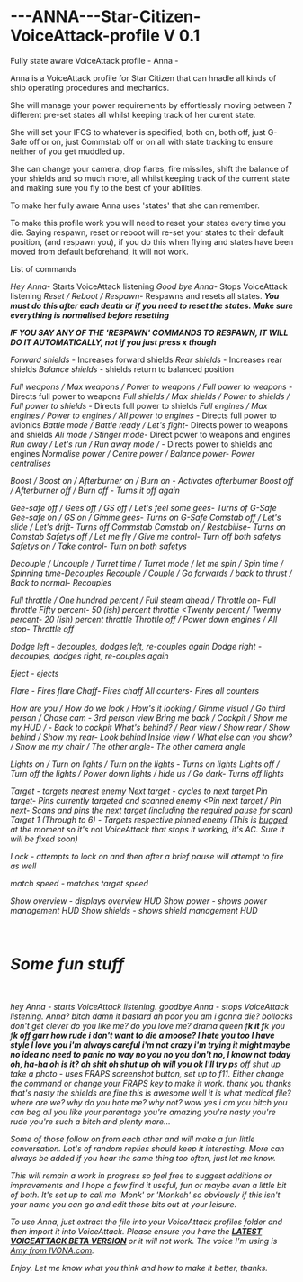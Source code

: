 ---ANNA---Star-Citizen-VoiceAttack-profile V 0.1
==========================================

Fully state aware VoiceAttack profile - Anna -

Anna is a VoiceAttack profile for Star Citizen that can hnadle all kinds of ship operating procedures and mechanics. 

She will manage your power requirements by effortlessly moving between 7 different pre-set states all whilst keeping track of her curent state. 

She will set your IFCS to whatever is specified, both on, both off, just G-Safe off or on, just Commstab off or on all with state tracking to ensure neither of you get muddled up.

She can change your camera, drop flares, fire missiles, shift the balance of your shields and so much more, all whilst keeping track of the current state and making sure you fly to the best of your abilities.

To make her fully aware Anna uses 'states' that she can remember.
 
To make this profile work you will need to reset your states every time you die. Saying respawn, reset or reboot will re-set your states to their default position, (and respawn you), if you do this when flying and states have been moved from default beforehand, it will not work.

List of commands


<i>Hey Anna</i>- Starts VoiceAttack listening
<i>Good bye Anna</i>- Stops VoiceAttack listening
<i>Reset / Reboot / Respawn</i>- Respawns and resets all states. <b><i>You must do this after each death or if you need to reset the states. Make sure everything is normalised before resetting

IF YOU SAY ANY OF THE 'RESPAWN' COMMANDS TO RESPAWN, IT WILL DO IT AUTOMATICALLY,  not if you just press x though</i></b>

<i>Forward shields</i> - Increases forward shields
<i>Rear shields</i> - Increases rear shields
<i>Balance shields</i> - shields return to balanced position

<i>Full weapons / Max weapons / Power to weapons / Full power to weapons</i> - Directs full power to weapons
<i>Full shields / Max shields / Power to shields / Full power to shields</i> - Directs full power to shields
<i>Full engines / Max engines / Power to engines /  All power to engines </i>- Directs full power to avionics
<i>Battle mode / Battle ready / Let's fight</i>- Directs power to weapons and shields
<i>Ali mode / Stinger mode</i>- Direct power to weapons and engines
<i>Run away / Let's run / Run away mode / </i>- Directs power to shields and engines
<i>Normalise power / Centre power / Balance power<i/>- Power centralises

<i>Boost / Boost on / Afterburner on / Burn on </i> - Activates afterburner
<i>Boost off / Afterburner off / Burn off</i> - Turns it off again

<i>Gee-safe off / Gees off / GS off / Let's feel some gees</i>- Turns of G-Safe
<i>Gee-safe on / GS on / Gimme gees</i>- Turns on G-Safe
<i>Comstab off / Let's slide / Let's drift</i>- Turns off Commstab
<i>Comstab on / Restabilise</i>- Turns on Comstab
<i>Safetys off / Let me fly / Give me control</i>- Turn off both safetys
<i>Safetys on / Take control</i>- Turn on both safetys

<i>Decouple / Uncouple / Turret time / Turret mode / let me spin / Spin time / Spinning time</i>-Decouples 
<i>Recouple / Couple / Go forwards / back to thrust / Back to normal</i>- Recouples

 <i>Full throttle / One hundred percent / Full steam ahead / Throttle on</i>- Full throttle
<i>Fifty percent</i>- 50 (ish) percent throttle
<Twenty percent / Twenny percent</i>- 20 (ish) percent throttle
<i>Throttle off / Power down engines / All stop</i>- Throttle off


<i>Dodge left </i>- decouples, dodges left, re-couples again
<i>Dodge right</i> - decouples, dodges right, re-couples again

<i>Eject</i> - ejects

<i>Flare</i> -  Fires flare
<i>Chaff</i>- Fires chaff
<i>All counters- Fires all counters

<i>How are you / How do we look / How's it looking / Gimme visual / Go third person / Chase cam</i> - 3rd person view
<i>Bring me back / Cockpit / Show me my HUD / </i>- Back to cockpit
<i>What's behind? / Rear view / Show rear / Show behind / Show my rear</i>- Look behind
<i>Inside view / What else can you show? / Show me my chair / The other angle</i>- The other camera angle 

<i>Lights on / Turn on lights / Turn on the lights</i> -  Turns on lights
<i>Lights off / Turn off the lights / Power down lights / hide us / Go dark</i>- Turns off lights

<i>Target </i>- targets nearest enemy
<i>Next target</i> - cycles to next target
<i>Pin target</i>- Pins currently targeted and scanned enemy
<Pin next target / Pin next</i>- Scans and pins the next target (including the required pause for scan)
<i>Target 1</i> (Through to 6) - Targets respective pinned enemy (This is <a href="https://forums.robertsspaceindustries.com/discussion/160590/hud-pinned-targets-in-the-menu-don-t-match-the-numbers-displayed-on-the-ships#latest">bugged</a> at the moment so it's not VoiceAttack that stops it working, it's AC. Sure it will be fixed soon)


<i>Lock</i> - attempts to lock on and then after a brief pause will attempt to fire as well

<i>match speed</i> - matches target speed

<i>Show overview</i> - displays overview HUD
<i>Show power</i> - shows power management HUD
<i>Show shields</i> - shows shield management HUD


<br><h1>Some fun stuff</h1><br>

<i>hey Anna</i> - starts VoiceAttack listening.
<i>goodbye Anna</i> -  stops VoiceAttack listening.
<i>Anna?</i> 
<i>bitch</i>
<i>damn it</i> 
<i>bastard </i>
<i>ah poor you</i>
<i>am i gonna die?</i> 
<i>bollocks</i>
<i>don't get clever</i>
<i>do you like me?</i>
<i>do you love me?</i>
<i>drama queen</i>
<i>f**k it</i>
<i>f**k you</i>
<i>f**k off</i>
<i>garr</i>
<i>how rude</i>
<i>i don't want to die</i>
<i>a moose?</i>
<i>I hate you too
I have style
I love you
i'm always careful
i'm not crazy
i'm trying
it might
maybe
no idea
no need to panic
no way
no you
no you don't
no, I know
not today
oh, ha-ha
oh is it?
oh shit
oh shut up
oh will you
ok I'll try
p**s off
shut up
<i>take a photo </i>- uses FRAPS screenshot button, set up to f11. Either change the command or change your FRAPS key to make it work.
<i>thank you
thanks
that's nasty
the shields are fine
this is awesome
well it is
what medical file?
where are we?
why do you hate me?
why not?
wow
yes i am
you bitch
you can beg all you like
your parentage
you're amazing
you're nasty
you're rude
you're such a bitch</i>
and plenty more...

Some of those follow on from each other and will make a fun little conversation. Lot's of random replies should keep it interesting. More can always be added if you hear the same thing too often, just let me know.

This will remain a work in progress so feel free to suggest additions or improvements and I hope a few find it useful, fun or maybe even a little bit of both. It's set up to call me 'Monk' or 'Monkeh' so obviously if this isn't your name you can go and edit those bits out at your leisure. 

To use Anna, just extract the file into your VoiceAttack profiles folder and then import it into VoiceAttack. Please ensure you have the <a href="http://www.voiceattack.com/beta.aspx"><b>LATEST VOICEATTACK BETA VERSION</b></a> or it will not work. The voice I'm using is <a href="http://www.ivona.com/en/products/voice-amy/">Amy from IVONA.com</a>.

Enjoy. Let me know what you think and how to make it better, thanks.
